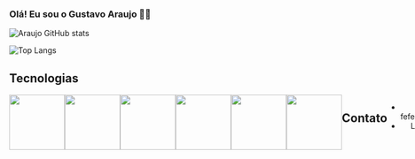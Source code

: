 ### Olá! Eu sou o Gustavo Araujo 🙋‍♂️
![Araujo GitHub stats](https://github-readme-stats.vercel.app/api?username=GustavoA8&show_icons=true&theme=tokyonight)

![Top Langs](https://github-readme-stats.vercel.app/api/top-langs/?username=GustavoA8&layout=compact&theme=tokyonight)



## Tecnologias

<div align="center" style=" display: flex; gap: 10p">


<img style="width: 100px" src="https://cdn.jsdelivr.net/gh/devicons/devicon@latest/icons/html5/html5-original.svg" />
          
<img style="width: 100px" src="https://cdn.jsdelivr.net/gh/devicons/devicon@latest/icons/css3/css3-original.svg" />

<img style="width: 100px" src="https://cdn.jsdelivr.net/gh/devicons/devicon@latest/icons/bootstrap/bootstrap-original.svg" />

<img style="width: 100px" src="https://cdn.jsdelivr.net/gh/devicons/devicon@latest/icons/javascript/javascript-original.svg" />
          
<img style="width: 100px" src="https://cdn.jsdelivr.net/gh/devicons/devicon@latest/icons/csharp/csharp-original.svg" />

<img style="width: 100px" src="https://cdn.jsdelivr.net/gh/devicons/devicon@latest/icons/cplusplus/cplusplus-original.svg" />

## Contato


<ul>
 <li>Email: fefe.giulia2@gmail.com</li>
 <li>Linkedin: Gustavo Araujo</li>
</ul>
